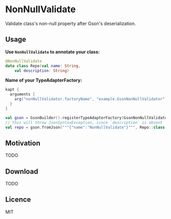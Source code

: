 # NonNullValidate

Validate class's non-null property after Gson's deserialization.

## Usage

__Use `NonNullValidate` to annotate your class:__

```kotlin
@NonNullValidate
data class Repo(val name: String,
	val description: String)
```
__Name of your TypeAdapterFactory:__

```groovy
kapt {
  arguments {
    arg("nonNullValidator.factoryName", "example.GsonNonNullValidator")
  }
}
```

```kotlin
val gson = GsonBuilder().registerTypeAdapterFactory(GsonNonNullValidator()).create()
// this will throw JsonSyntaxException, since `description` is absent
val repo = gson.fromJson("""{"name":"NonNullValidate"}""", Repo::class.java)
```

## Motivation

TODO

## Download

TODO

## Licence

MIT

